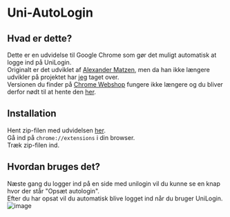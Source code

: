 # Uni-AutoLogin
## Hvad er dette?
Dette er en udvidelse til Google Chrome som gør det muligt automatisk at logge ind på UniLogin.  
Originalt er det udviklet af [Alexander Matzen](https://github.com/amatzen/uni-autologin), men da han ikke længere udvikler på projektet har [jeg](https://github.com/jona799t) taget over.  
Versionen du finder på [Chrome Webshop](https://chrome.google.com/webstore/detail/uni-autologin-for-det-nye/kmebolhomgmklbdfddphejblchdikfmc) fungere ikke længere og du bliver derfor nødt til at hente den [her](https://github.com/jona799t/uni-autologin/releases).  

## Installation
Hent zip-filen med udvidelsen [her](https://github.com/jona799t/uni-autologin/releases).  
Gå ind på `chrome://extensions` i din browser.  
Træk zip-filen ind.  

## Hvordan bruges det?
Næste gang du logger ind på en side med unilogin vil du kunne se en knap hvor der står "Opsæt autologin".  
Efter du har opsat vil du automatisk blive logget ind når du bruger UniLogin.
![image](https://user-images.githubusercontent.com/70392256/227587226-424acb60-a31a-4911-9410-e6285996093b.png)
